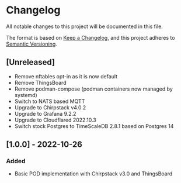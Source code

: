 # Changelog
All notable changes to this project will be documented in this file.

The format is based on [Keep a Changelog](https://keepachangelog.com/en/1.0.0/),
and this project adheres to [Semantic Versioning](https://semver.org/spec/v2.0.0.html).

## [Unreleased]
 - Remove nftables opt-in as it is now default
 - Remove ThingsBoard
 - Remove podman-compose (podman containers now managed by systemd)
 - Switch to NATS based MQTT
 - Upgrade to Chirpstack v4.0.2
 - Upgrade to Grafana 9.2.2
 - Upgrade to Cloudflared 2022.10.3
 - Switch stock Postgres to TimeScaleDB 2.8.1 based on Postgres 14

## [1.0.0] - 2022-10-26
### Added
 - Basic POD implementation with Chirpstack v3.0 and ThingsBoard 
